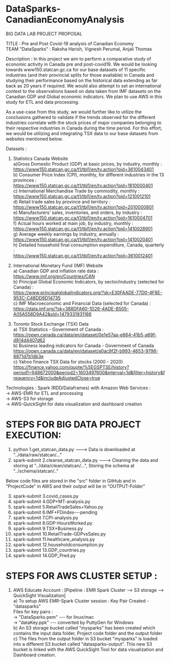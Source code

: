 # DataSparks-CanadianEconomyAnalysis
BIG DATA LAB PROJECT PROPOSAL

TITLE : Pre and Post Covid-19 analysis of Canadian Economy  
TEAM "DataSparks" : Raksha Harish, Vignesh Perumal, Anjali Thomas  

Description : 
In this project we aim to perform a comparative study of economic activity in Canada pre and post-covid19. We would be looking towards www150.statcan.gc.ca for our base datasets 
of 11 specific industries (and their provincial splits for those available) in Canada and studying their performance based on the historical data extending as far back as 20 years if required. We would also attempt to set an international context to the observations based on data taken from IMF datasets on the Canadian GDP and Global economic indicators. We plan to use AWS in this study for ETL and data processing. 

As a use-case from this study, we would further like to utilize the conclusions gathered to validate if the trends observed for the different industries correlate with the stock 
prices of major companies belonging to their respective industries in Canada during the time period. For this effort, we would be utilizing and integrating TSX data to our base
datasets from websites mentioned below.

Datasets :  
1. Statistics Canada Website  
a)Gross Domestic Product (GDP) at basic prices, by industry, monthly :   
https://www150.statcan.gc.ca/t1/tbl1/en/tv.action?pid=3610043401  
b) Consumer Price Index (CPI), monthly, for different industries in the 13 provinces :  
https://www150.statcan.gc.ca/t1/tbl1/en/tv.action?pid=1810000401  
c) International Merchandise Trade by commodity, monthly :  
https://www150.statcan.gc.ca/t1/tbl1/en/tv.action?pid=1210012101  
d) Retail trade sales by province and territory :  
https://www150.statcan.gc.ca/t1/tbl1/en/tv.action?pid=2010000801  
e) Manufacturers’ sales, inventories, and orders, by industry :  
https://www150.statcan.gc.ca/t1/tbl1/en/tv.action?pid=1610004701  
f) Actual hours worked at main job, by industry, monthly :  
https://www150.statcan.gc.ca/t1/tbl1/en/tv.action?pid=1410028901  
g) Average weekly earnings by industry, annually :  
https://www150.statcan.gc.ca/t1/tbl1/en/tv.action?pid=1410020401  
h) Detailed household final consumption expenditure, Canada, quarterly :   
https://www150.statcan.gc.ca/t1/tbl1/en/tv.action?pid=3610012401  

2. International Monetary  Fund (IMF) Website  
a) Canadian GDP and inflation rate data :  
https://www.imf.org/en/Countries/CAN  
b) Principal Global Economic Indicators, by sector/industry (selected for Canada) :  
https://www.principalglobalindicators.org/?sk=E30FAADE-77D0-4F8E-953C-C48DD9D14735  
c) IMF Macroeconomic and Financial Data (selected for Canada) :  
https://data.imf.org/?sk=388DFA60-1D26-4ADE-B505-A05A558D9A42&sId=1479331931186  

3. Toronto Stock Exchange (TSX) Data  
a) TSX Statistics - Government of Canada :  
https://open.canada.ca/data/en/dataset/0e1e57aa-e664-41b5-a69f-d814d4407d62  
b) Business leading indicators for Canada - Government of Canada  
https://open.canada.ca/data/en/dataset/a0ac9f2f-b993-4653-9798-8871d7b1db3e  
c) Yahoo finance TSX Data for stocks (2000 - 2020)  
https://finance.yahoo.com/quote/%5EGSPTSE/history?period1=948672000&period2=1603497600&interval=1d&filter=history&frequency=1d&includeAdjustedClose=true  

Technologies : Spark (RDD/Dataframes) with Amazon Web Services :  
-> AWS-EMR for ETL and processing  
-> AWS-S3 for storage  
-> AWS-QuickSight for data visualization and dashboard creation  

STEPS FOR BIG DATA PROJECT EXECUTION:
=====================================

1. python 1.get_statcan_data.py  ---> Data is downloaded at "../data/raw/statcan/..."  
2. spark-submit 2.cleanse_statcan_data.py  ---> Cleaning the data and storing at "../data/clean/statcan/...", Storing the schema at "../schema/statcan/.."  
 
Below code files are stored in the "src" folder in GitHub and in "ProjectCode" in AWS and their output will be in "OUTPUT-Folder"   

3. spark-submit 3.covid_cases.py  
4. spark-submit 4.GDP+MT-analysis.py  
5. spark-submit 5.RetailTradeSales+Yahoo.py  
6. spark-submit 6.IMF+FDindex---pending  
7. spark-submit 7.CPI-analysis.py  
8. spark-submit 8.GDP-HoursWorked.py  
9. spark-submit 9.TSX+Business.py  
10. spark-submit 10.RetailTrade-GDPvsSales.py  
11. spark-submit 11.healthcare_analysis.py  
12. spark-submit 12.householdconsumption.py  
13. spark-submit 13.GDP_countries.py  
14. spark-submit 14.GDP_Pred.py

STEPS FOR AWS CLUSTER SETUP :  
==============================  

1. AWS Educate Account : [Pipeline : EMR Spark Cluster --> S3 storage --> QuickSight Visualization]  
a) To setup AWS EMR-Spark Cluster session : Key Pair Created - "datasparks"  
   Files for key pairs :    
   -> "DataSparks.pem" --- for linux/mac  
   -> "dataKey.ppk" --- converted by PuttyGen for Windows  
b) An S3 storage bucket called "mysparks" has been created which contains the input data folder, Project code folder and the output folder  
c) The files from the output folder in S3 bucket "mysparks" is loaded into a different S3 bucket called "datasparks-output". This new S3 bucket is linked with the AWS QuickSight Tool for data visualization and Dashboard creation.
